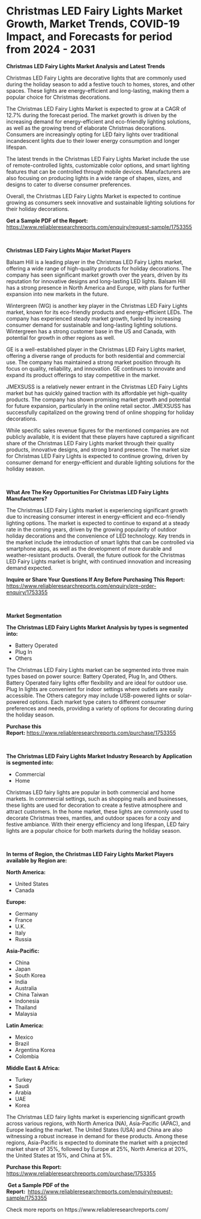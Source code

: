 <p><h1>Christmas LED Fairy Lights Market Growth, Market Trends, COVID-19 Impact, and Forecasts for period from 2024 - 2031</h1></p><p><strong>Christmas LED Fairy Lights Market Analysis and Latest Trends</strong></p>
<p><p>Christmas LED Fairy Lights are decorative lights that are commonly used during the holiday season to add a festive touch to homes, stores, and other spaces. These lights are energy-efficient and long-lasting, making them a popular choice for Christmas decorations.</p><p>The Christmas LED Fairy Lights Market is expected to grow at a CAGR of 12.7% during the forecast period. The market growth is driven by the increasing demand for energy-efficient and eco-friendly lighting solutions, as well as the growing trend of elaborate Christmas decorations. Consumers are increasingly opting for LED fairy lights over traditional incandescent lights due to their lower energy consumption and longer lifespan.</p><p>The latest trends in the Christmas LED Fairy Lights Market include the use of remote-controlled lights, customizable color options, and smart lighting features that can be controlled through mobile devices. Manufacturers are also focusing on producing lights in a wide range of shapes, sizes, and designs to cater to diverse consumer preferences.</p><p>Overall, the Christmas LED Fairy Lights Market is expected to continue growing as consumers seek innovative and sustainable lighting solutions for their holiday decorations.</p></p>
<p><strong>Get a Sample PDF of the Report:&nbsp;</strong> <a href="https://www.reliableresearchreports.com/enquiry/request-sample/1753355">https://www.reliableresearchreports.com/enquiry/request-sample/1753355</a></p>
<p>&nbsp;</p>
<p><strong>Christmas LED Fairy Lights Major Market Players</strong></p>
<p><p>Balsam Hill is a leading player in the Christmas LED Fairy Lights market, offering a wide range of high-quality products for holiday decorations. The company has seen significant market growth over the years, driven by its reputation for innovative designs and long-lasting LED lights. Balsam Hill has a strong presence in North America and Europe, with plans for further expansion into new markets in the future.</p><p>Wintergreen (WG) is another key player in the Christmas LED Fairy Lights market, known for its eco-friendly products and energy-efficient LEDs. The company has experienced steady market growth, fueled by increasing consumer demand for sustainable and long-lasting lighting solutions. Wintergreen has a strong customer base in the US and Canada, with potential for growth in other regions as well.</p><p>GE is a well-established player in the Christmas LED Fairy Lights market, offering a diverse range of products for both residential and commercial use. The company has maintained a strong market position through its focus on quality, reliability, and innovation. GE continues to innovate and expand its product offerings to stay competitive in the market.</p><p>JMEXSUSS is a relatively newer entrant in the Christmas LED Fairy Lights market but has quickly gained traction with its affordable yet high-quality products. The company has shown promising market growth and potential for future expansion, particularly in the online retail sector. JMEXSUSS has successfully capitalized on the growing trend of online shopping for holiday decorations.</p><p>While specific sales revenue figures for the mentioned companies are not publicly available, it is evident that these players have captured a significant share of the Christmas LED Fairy Lights market through their quality products, innovative designs, and strong brand presence. The market size for Christmas LED Fairy Lights is expected to continue growing, driven by consumer demand for energy-efficient and durable lighting solutions for the holiday season.</p></p>
<p>&nbsp;</p>
<p><strong>What Are The Key Opportunities For Christmas LED Fairy Lights Manufacturers?</strong></p>
<p><p>The Christmas LED Fairy Lights market is experiencing significant growth due to increasing consumer interest in energy-efficient and eco-friendly lighting options. The market is expected to continue to expand at a steady rate in the coming years, driven by the growing popularity of outdoor holiday decorations and the convenience of LED technology. Key trends in the market include the introduction of smart lights that can be controlled via smartphone apps, as well as the development of more durable and weather-resistant products. Overall, the future outlook for the Christmas LED Fairy Lights market is bright, with continued innovation and increasing demand expected.</p></p>
<p><strong>Inquire or Share Your Questions If Any Before Purchasing This Report:</strong> <a href="https://www.reliableresearchreports.com/enquiry/pre-order-enquiry/1753355">https://www.reliableresearchreports.com/enquiry/pre-order-enquiry/1753355</a></p>
<p>&nbsp;</p>
<p><strong>Market Segmentation</strong></p>
<p><strong>The Christmas LED Fairy Lights Market Analysis by types is segmented into:</strong></p>
<p><ul><li>Battery Operated</li><li>Plug In</li><li>Others</li></ul></p>
<p><p>The Christmas LED Fairy Lights market can be segmented into three main types based on power source: Battery Operated, Plug In, and Others. Battery Operated fairy lights offer flexibility and are ideal for outdoor use. Plug In lights are convenient for indoor settings where outlets are easily accessible. The Others category may include USB-powered lights or solar-powered options. Each market type caters to different consumer preferences and needs, providing a variety of options for decorating during the holiday season.</p></p>
<p><strong>Purchase this Report:&nbsp;</strong><a href="https://www.reliableresearchreports.com/purchase/1753355">https://www.reliableresearchreports.com/purchase/1753355</a></p>
<p>&nbsp;</p>
<p><strong>The Christmas LED Fairy Lights Market Industry Research by Application is segmented into:</strong></p>
<p><ul><li>Commercial</li><li>Home</li></ul></p>
<p><p>Christmas LED fairy lights are popular in both commercial and home markets. In commercial settings, such as shopping malls and businesses, these lights are used for decoration to create a festive atmosphere and attract customers. In the home market, these lights are commonly used to decorate Christmas trees, mantles, and outdoor spaces for a cozy and festive ambiance. With their energy efficiency and long lifespan, LED fairy lights are a popular choice for both markets during the holiday season.</p></p>
<p>&nbsp;</p>
<p><strong>In terms of Region, the Christmas LED Fairy Lights Market Players available by Region are:</strong></p>
<p>
    <p> <strong> North America: </strong>
        <ul>
            <li>United States</li>
            <li>Canada</li>
        </ul>
        </p> 
    <p> <strong> Europe: </strong>
        <ul>
            <li>Germany</li>
            <li>France</li>
            <li>U.K.</li>
            <li>Italy</li>
            <li>Russia</li>
        </ul>
        </p> 
    <p> <strong> Asia-Pacific: </strong>
        <ul>
            <li>China</li>
            <li>Japan</li>
            <li>South Korea</li>
            <li>India</li>
            <li>Australia</li>
            <li>China Taiwan</li>
            <li>Indonesia</li>
            <li>Thailand</li>
            <li>Malaysia</li>
        </ul>
        </p> 
    <p> <strong> Latin America: </strong>
        <ul>
            <li>Mexico</li>
            <li>Brazil</li>
            <li>Argentina Korea</li>
            <li>Colombia</li>
        </ul>
        </p> 
    <p> <strong> Middle East & Africa: </strong>
        <ul>
            <li>Turkey</li>
            <li>Saudi</li>
            <li>Arabia</li>
            <li>UAE</li>
            <li>Korea</li>
        </ul>
    </p>
    </p>
<p><p>The Christmas LED fairy lights market is experiencing significant growth across various regions, with North America (NA), Asia-Pacific (APAC), and Europe leading the market. The United States (USA) and China are also witnessing a robust increase in demand for these products. Among these regions, Asia-Pacific is expected to dominate the market with a projected market share of 35%, followed by Europe at 25%, North America at 20%, the United States at 15%, and China at 5%.</p></p>
<p><strong>Purchase this Report: </strong><a href="https://www.reliableresearchreports.com/purchase/1753355">https://www.reliableresearchreports.com/purchase/1753355</a></p>
<p>&nbsp;<strong>Get a Sample PDF of the Report:&nbsp;&nbsp;</strong><a href="https://www.reliableresearchreports.com/enquiry/request-sample/1753355">https://www.reliableresearchreports.com/enquiry/request-sample/1753355</a></p>
<p><strong></strong></p>
<p>Check more reports on https://www.reliableresearchreports.com/</p>